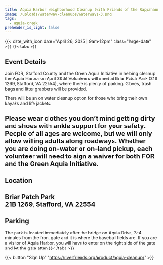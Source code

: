 ```yaml
---
title: Aquia Harbor Neighborhood Cleanup (with Friends of the Rappahannock)
image: /uploads/waterway-cleanups/waterways-3.png
tags:
  - aquia-creek
preheader_is_light: false
---
```


{{< date_with_icon date="April 26, 2025 | 9am-12pm" class="large-date" >}}
{{< tabs >}}
## Event Details

Join FOR, Stafford County and the Green Aquia Initiative in helping cleanup the Aquia Harbor on April 26th! Volunteers will meet at Briar Patch Park (21B 1269, Stafford, VA 22554), where there is plenty of parking. Gloves, trash bags and litter grabbers will be provided.

There will be an on water cleanup option for those who bring their own kayaks and life jackets.

Please wear clothes you don’t mind getting dirty and shoes with ankle support for your safety. People of all ages are welcome, but we will only allow willing adults along roadways. Whether you are doing on-water or on-land pickup, each volunteer will need to sign a waiver for both FOR and the Green Aquia Initiative.
---
## Location

Briar Patch Park<br />
21B 1269, Stafford, VA 22554
---
## Parking

The park is located immediately after the bridge on Aquia Drive, 3-4 minutes from the front gate and it is where the baseball fields are. If you are a visitor of Aquia Harbor, you will have to enter on the right side of the gate and let the gate atten
{{< /tabs >}}

{{< button "Sign Up" "https://riverfriends.org/product/aquia-cleanup/" >}}